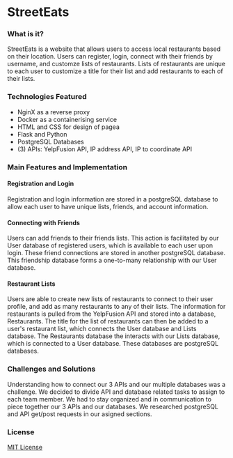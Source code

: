 # StreetEats

### What is it?
StreetEats is a website that allows users to access local restaurants based on their location. Users can register, login, connect with their friends by username, and customze lists of restaurants. Lists of restaurants are unique to each user to customize a title for their list and add restaurants to each of their lists. 

### Technologies Featured
- NginX as a reverse proxy
- Docker as a containerising service
- HTML and CSS for design of pagea
- Flask and Python
- PostgreSQL Databases
- (3) APIs: YelpFusion API, IP address API, IP to coordinate API

### Main Features and Implementation
#### Registration and Login
Registration and login information are stored in a postgreSQL database to allow each user to have unique lists, friends, and account information. 

#### Connecting with Friends
Users can add friends to their friends lists. This action is facilitated by our User database of registered users, which is available to each user upon login. These friend connections are stored in another postgreSQL database. This friendship database forms a one-to-many relationship with our User database.

#### Restaurant Lists
Users are able to create new lists of restaurants to connect to their user profile, and add as many restaurants to any of their lists. The information for restaurants is pulled from the YelpFusion API and stored into a database, Restaurants. The title for the list of restaurants can then be added to a user's restaurant list, which connects the User database and Lists database. The Restaurants database the interacts with our Lists database, which is connected to a User database. These databases are postgreSQL databases.


### Challenges and Solutions
Understanding how to connect our 3 APIs and our multiple databases was a challenge. We decided to divide API and database related tasks to assign to each team member. We had to stay organized and in communication to piece together our 3 APIs and our databases. We researched postgreSQL and API get/post requests in our asigned sections.

### License
[MIT License](https://github.com/janellewong/StreetEats/blob/main/LICENSE)
